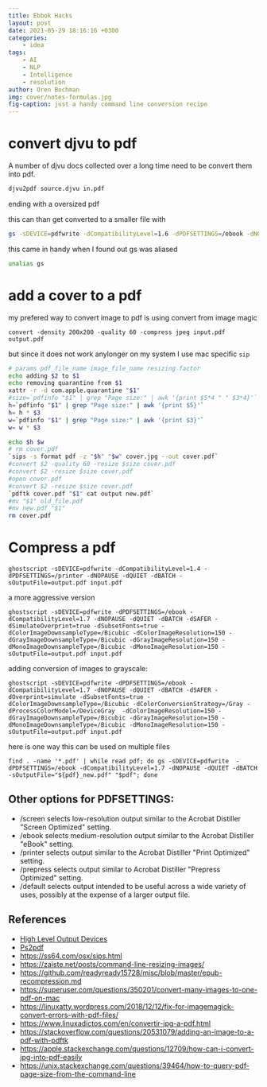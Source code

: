 ```yaml
---
title: Ebbok Hacks
layout: post
date: 2021-05-29 18:16:16 +0300
categories:
    - idea
tags:
    - AI
    - NLP
    - Intelligence
    - resolution
author: Oren Bochman
img: cover/notes-formulas.jpg
fig-caption: just a handy command line conversion recipe
---
```


# convert djvu to pdf
A number of djvu docs collected over a long time need to be convert them into pdf.

```zsh
djvu2pdf source.djvu in.pdf
```
ending with a oversized pdf

this can than get converted to a smaller file with

```zsh
gs -sDEVICE=pdfwrite -dCompatibilityLevel=1.6 -dPDFSETTINGS=/ebook -dNOPAUSE -dQUIET -dBATCH -sOutputFile=out.pdf in.pdf
```

this came in handy when I found out gs was aliased 

``` zsh
unalias gs
```

# add a cover to a pdf

my prefered way to convert image to pdf is using convert from image magic

```
convert -density 200x200 -quality 60 -compress jpeg input.pdf output.pdf
```
but since it does not work anylonger on my system I use mac specific `sip` 
```bash
# params pdf_file_name image_file_name resizing factor
echo adding $2 to $1
echo removing quarantine from $1
xattr -r -d com.apple.quarantine "$1"
#size=`pdfinfo "$1" | grep "Page size:" | awk '{print $5*4 " " $3*4}'`
h=`pdfinfo "$1" | grep "Page size:" | awk '{print $5}'` 
h= h * $3
w=`pdfinfo "$1" | grep "Page size:" | awk '{print $3}'` 
w= w * $3

echo $h $w
# rm cover.pdf
`sips -s format pdf -z "$h" "$w" cover.jpg --out cover.pdf`
#convert $2 -quality 60 -resize $size cover.pdf
#convert $2 -resize $size cover.pdf
#open cover.pdf
#convert $2 -resize $size cover.pdf 
`pdftk cover.pdf "$1" cat output new.pdf`
#mv "$1" old_file.pdf
#mv new.pdf "$1"
rm cover.pdf
```


# Compress a pdf

```
ghostscript -sDEVICE=pdfwrite -dCompatibilityLevel=1.4 -dPDFSETTINGS=/printer -dNOPAUSE -dQUIET -dBATCH -sOutputFile=output.pdf input.pdf
```

a more aggressive version

```
ghostscript -sDEVICE=pdfwrite -dPDFSETTINGS=/ebook -dCompatibilityLevel=1.7 -dNOPAUSE -dQUIET -dBATCH -dSAFER -dSimulateOverprint=true -dSubsetFonts=true -dColorImageDownsampleType=/Bicubic -dColorImageResolution=150 -dGrayImageDownsampleType=/Bicubic -dGrayImageResolution=150 -dMonoImageDownsampleType=/Bicubic -dMonoImageResolution=150 -sOutputFile=output.pdf input.pdf
```
adding conversion of images to grayscale:
```
ghostscript -sDEVICE=pdfwrite -dPDFSETTINGS=/ebook -dCompatibilityLevel=1.7 -dNOPAUSE -dQUIET -dBATCH -dSAFER -dOverprint=simulate -dSubsetFonts=true -dColorImageDownsampleType=/Bicubic -dColorConversionStrategy=/Gray -dProcessColorModel=/DeviceGray  -dColorImageResolution=150 -dGrayImageDownsampleType=/Bicubic -dGrayImageResolution=150 -dMonoImageDownsampleType=/Bicubic -dMonoImageResolution=150 -sOutputFile=output.pdf input.pdf

```
here is one way this can be used on multiple files
```
find . -name '*.pdf' | while read pdf; do gs -sDEVICE=pdfwrite  -dPDFSETTINGS=/ebook -dCompatibilityLevel=1.7 -dNOPAUSE -dQUIET -dBATCH -sOutputFile="${pdf}_new.pdf" "$pdf"; done
```

## Other options for PDFSETTINGS:

- /screen selects low-resolution output similar to the Acrobat Distiller "Screen Optimized" setting.
- /ebook selects medium-resolution output similar to the Acrobat Distiller "eBook" setting.
- /printer selects output similar to the Acrobat Distiller "Print Optimized" setting.
- /prepress selects output similar to Acrobat Distiller "Prepress Optimized" setting.
- /default selects output intended to be useful across a wide variety of uses, possibly at the expense of a larger output file.

## References
- [High Level Output Devices](https://www.ghostscript.com/doc/9.54.0/VectorDevices.htm)
- [Ps2pdf](http://ghostscript.com/doc/current/Ps2pdf.htm)
- https://ss64.com/osx/sips.html
- https://zaiste.net/posts/command-line-resizing-images/
- https://github.com/readyready15728/misc/blob/master/epub-recompression.md
- https://superuser.com/questions/350201/convert-many-images-to-one-pdf-on-mac
- https://linuxatty.wordpress.com/2018/12/12/fix-for-imagemagick-convert-errors-with-pdf-files/
- https://www.linuxadictos.com/en/convertir-jpg-a-pdf.html
- https://stackoverflow.com/questions/20531079/adding-an-image-to-a-pdf-with-pdftk
- https://apple.stackexchange.com/questions/12709/how-can-i-convert-jpg-into-pdf-easily
- https://unix.stackexchange.com/questions/39464/how-to-query-pdf-page-size-from-the-command-line